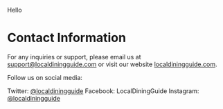 Hello 


# Contact Information

For any inquiries or support, please email us at [support@localdiningguide.com](mailto:support@localdiningguide.com) or visit our website [localdiningguide.com](http://www.localdiningguide.com).

Follow us on social media:

Twitter: [@localdiningguide](https://twitter.com/localdiningguide)
Facebook: LocalDiningGuide
Instagram: [@localdiningguide](https://www.instagram.com/localdiningguide)

